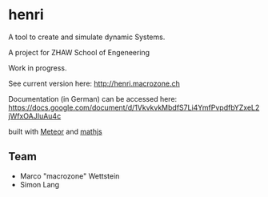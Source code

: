 henri
=====

A tool to create and simulate dynamic Systems.

A project for ZHAW School of Engeneering

Work in progress.

See current version here: http://henri.macrozone.ch

Documentation (in German) can be accessed here:
https://docs.google.com/document/d/1VkvkvkMbdfS7Li4YmfPvpdfbYZxeL2jWfxOAJIuAu4c

built with [Meteor](http://meteor.com) and [mathjs](http://mathjs.org/)

Team
----
- Marco "macrozone" Wettstein
- Simon Lang
